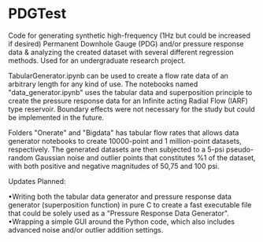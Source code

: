 # PDGTest
Code for generating synthetic high-frequency (1Hz but could be increased if desired) Permanent Downhole Gauge (PDG) and/or pressure response data &amp; analyzing the created dataset with several different regression methods. Used for an undergraduate research project.

TabularGenerator.ipynb can be used to create a flow rate data of an arbitrary length for any kind of use. The notebooks named "data_generator.ipynb" uses the tabular data and superposition principle to create the pressure response data for an Infinite acting Radial Flow (IARF) type reservoir. Boundary effects were not necessary for the study but could be implemented in the future.

Folders "Onerate" and "Bigdata" has tabular flow rates that allows data generator notebooks to create 10000-point and 1 million-point datasets, respectively. The generated datasets are then subjected to a 5-psi pseudo-random Gaussian noise and outlier points that constitutes %1 of the dataset, with both positive and negative magnitudes of 50,75 and 100 psi.

Updates Planned:

•Writing both the tabular data generator and pressure response data generator (superposition function) in pure C to create a fast executable file that could be solely used as a "Pressure Response Data Generator".
•Wrapping a simple GUI around the Python code, which also includes advanced noise and/or outlier addition settings.

